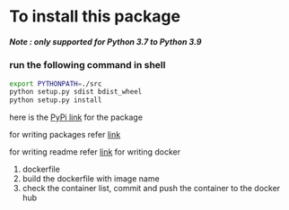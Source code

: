 # To install  this package 
##### Note : only supported for Python 3.7 to Python 3.9
### run the following command in shell

```bash
export PYTHONPATH=./src
python setup.py sdist bdist_wheel
python setup.py install
```


here is the [PyPi link](https://pypi.org/project/nandini/0.0.3/) for the package




for writing packages refer [link](https://towardsdatascience.com/how-to-publish-a-python-package-to-pypi-7be9dd5d6dcd)

for writing readme refer [link](https://docs.github.com/en/github/writing-on-github/basic-writing-and-formatting-syntax)
for writing docker 
1) dockerfile
2) build the dockerfile with image name 
3) check the container list, commit and push the container to the docker hub